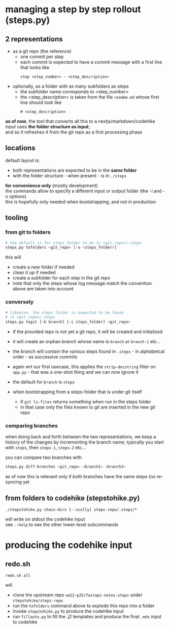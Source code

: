 # managing a step by step rollout (steps.py)

## 2 representations

- as a git repo (the reference)
  - one commit per step
  - each commit is expected to have a commit message with a first line that looks like
    ```text
    step <step_number> - <step_description>
    ```
- optionally, as a folder with as many subfolders as steps
  - the subfolder name corresponds to <step_number>
  - the <step_description> is taken from the file `readme.md` whose first line should look like
    ```text
    # <step_description>
    ```

**as of now**, the tool that converts all this to a nextjs/markdown/codehike input uses **the folder structure as input**;  
and so it refreshes it from the git repo as a first processing phase

## locations

default layout is:

- both representations are expected to be in the **same folder**
- with the folder structure - when present - is in `./steps`

**for convenience only** (mostly development)  
the commands allow to specify a different input or output folder (the -i and -o options)  
this is hopefully only needed when bootstrapping, and not in production

## tooling

### from git to folders

```bash
# the default is for steps_folder to be in <git_repo>/.steps
steps.py tofolders <git_repo> [-o <steps_folder>]
```

this will
- create a new folder if needed
- clean it up if needed
- create a subfolder for each step in the git repo
- note that only the steps whose log message match the convention above are taken into account

### conversely

```bash
# likewise, the steps folder is expected to be found
# in <git_repo>/.steps
steps.py togit [-b branch] [-i steps_folder] <git_repo>
```

- if the provided repo is not yet a git repo, it will be created and initialized
- it will create an orphan branch whose name is `branch` or `branch-1` etc...  
- the branch will contain the various steps found in `.steps` - in alphabetcal
  order - as successive commits
- again wrt our first usecase, this applies the `strip-docstring` filter on
  `app.py` - that was a one-shot thing and we can now ignore it
- the default for `branch` is `steps`

- when bootstrapping from a steps-folder that is under git itself
  - if `git ls-files` returns something when run in the steps folder
  - in that case only the files known to git are inserted in the new git repo

### comparing branches

when doing back and forth between the two representations, we keep a history of
the changes by incrementing the branch name; typically you start with `steps`,
then `steps-1`, `steps-2` etc...

you can compare two branches with

```bash
steps.py diff-branches <git_repo> <branch1> <branch2>
```

as of now this is relevant only if both branches have the same steps (no
re-syncing yet

## from folders to codehike (stepstohike.py)

```
./stepstohike.py chain-dirs [--scolly] steps-repo/.steps/*
```

will write on stdout the codehike input  
see `--help` to see the other lower-level subcommands

# producing the codehike input

## redo.sh

```
redo.sh all
```

will
- clone the upstream repo `ue22-p25/fastapi-notes-steps` under `stepstohike/steps-repo`
- run the `tofolders` command above to explode this repo into a folder
- invoke `stepstohike.py` to produce the codehike input
- run `fillauto.py` to fill the .j2 templates and produce the final `.mdx` input to codehike
